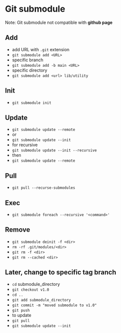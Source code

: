 # Git submodule

Note: Git submodule not compatible with __github page__

## Add
- add URL with `.git` extension
- `git submodule add <URL>` 
- specific branch
- `git submodule add -b main <URL>` 
- specific directory
- `git submodule add <url> lib/utility`

## Init

- `git submodule init`

## Update

- `git submodule update --remote`
- or
- `git submodule update --init`
- for recursive
- `git submodule update --init --recursive`
- then
- `git submodule update --remote`

## Pull

- `git pull --recurse-submodules`

## Exec

- `git submodule foreach --recursive '<command>'`

## Remove

- `git submodule deinit -f <dir>`
- `rm -rf .git/modules/<dir>`
- `git rm -f <dir>`
- `git rm --cached <dir>`

## Later, change to specific tag branch

- `cd` submodule_directory
- `git checkout v1.0`
- `cd ..`
- `git add submodule_directory`
- `git commit -m "moved submodule to v1.0"`
- `git push`
- to update
- `git pull`
- `git submodule update --init`
